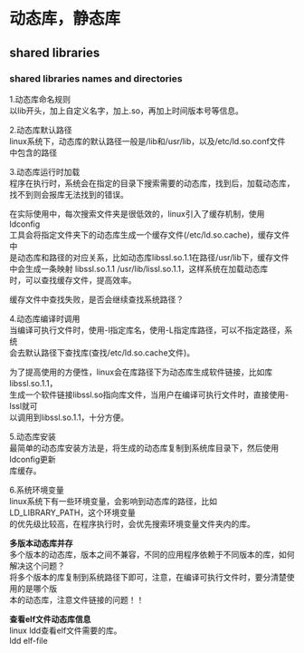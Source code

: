# 动态库，静态库    
  
## shared libraries  
  
### shared libraries names and directories  
1.动态库命名规则  
以lib开头，加上自定义名字，加上.so，再加上时间版本号等信息。  
  
2.动态库默认路径  
linux系统下，动态库的默认路径一般是/lib和/usr/lib，以及/etc/ld.so.conf文件  
中包含的路径  
  
3.动态库运行时加载  
程序在执行时，系统会在指定的目录下搜索需要的动态库，找到后，加载动态库，  
找不到则会报库无法找到的错误。  
  
在实际使用中，每次搜索文件夹是很低效的，linux引入了缓存机制，使用ldconfig  
工具会将指定文件夹下的动态库生成一个缓存文件(/etc/ld.so.cache)，缓存文件中  
是动态库和路径的对应关系，比如动态库libssl.so.1.1在路径/usr/lib下，缓存文件  
中会生成一条映射 libssl.so.1.1  /usr/lib/lissl.so.1.1，这样系统在加载动态库  
时，可以查找缓存文件，提高效率。  
  
缓存文件中查找失败，是否会继续查找系统路径？  
  
4.动态库编译时调用  
当编译可执行文件时，使用-l指定库名，使用-L指定库路径，可以不指定路径，系统  
会去默认路径下查找库(查找/etc/ld.so.cache文件)。  
  
为了提高使用的方便性，linux会在库路径下为动态库生成软件链接，比如库libssl.so.1.1，  
生成一个软件链接libssl.so指向库文件，当用户在编译可执行文件时，直接使用-lssl就可  
以调用到libssl.so.1.1，十分方便。  
  
5.动态库安装  
最简单的动态库安装方法是，将生成的动态库复制到系统库目录下，然后使用ldconfig更新  
库缓存。  
  
6.系统环境变量  
linux系统下有一些环境变量，会影响到动态库的路径，比如LD_LIBRARY_PATH，这个环境变量  
的优先级比较高，在程序执行时，会优先搜索环境变量文件夹内的库。  
  
**多版本动态库并存**  
多个版本的动态库，版本之间不兼容，不同的应用程序依赖于不同版本的库，如何解决这个问题？  
将多个版本的库复制到系统路径下即可，注意，在编译可执行文件时，要分清楚使用的是哪个版  
本的动态库，注意文件链接的问题！！  
  
**查看elf文件动态库信息**  
linux ldd查看elf文件需要的库。    
ldd    elf-file      
